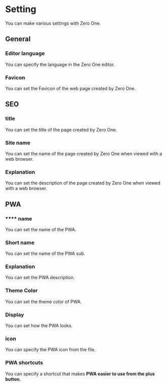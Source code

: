 # Setting

You can make various settings with Zero One.

## General

### Editor language

You can specify the language in the Zero One editor.

### Favicon

You can set the Favicon of the web page created by Zero One.

## SEO

### title

You can set the title of the page created by Zero One.

### Site name

You can set the name of the page created by Zero One when viewed with a web browser.

### Explanation

You can set the description of the page created by Zero One when viewed with a web browser.

## **PWA**

### \*\*\*\* name

You can set the name of the PWA.

### Short name

You can set the name of the PWA sub.

### Explanation

You can set the PWA description.

### Theme Color

You can set the theme color of PWA.

### Display

You can set how the PWA looks.

### icon

You can specify the PWA icon from the file.

### **PWA shortcuts**

You can specify a shortcut that makes **PWA easier to use from the plus button.**
